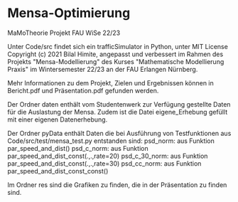 # Mensa-Optimierung
MaMoTheorie Projekt FAU WiSe 22/23

Unter Code/src findet sich ein trafficSimulator in Python, unter MIT License Copyright (c) 2021 Bilal Himite, angepasst und verbessert im Rahmen des Projekts "Mensa-Modellierung" des Kurses "Mathematische Modellierung Praxis" im Wintersemester 22/23 an der FAU Erlangen Nürnberg.

Mehr Informationen zu dem Projekt, Zielen und Ergebnissen können in Bericht.pdf und Präsentation.pdf gefunden werden.

Der Ordner daten enthält vom Studentenwerk zur Verfügung gestellte Daten für die Auslastung der Mensa. Zudem ist die Datei eigene_Erhebung gefüllt mit einer eigenen Datenerhebung.

Der Ordner pyData enthält Daten die bei Ausführung von Testfunktionen aus Code/src/test/mensa_test.py entstanden sind:
psd_norm: aus Funktion par_speed_and_dist()
psd_c_norm: aus Funktion par_speed_and_dist_const(.,.,rate=20)
psd_c_30_norm: aus Funktion par_speed_and_dist_const(.,.,rate=30)
psd_cc_norm: aus Funktion par_speed_and_dist_const_const() 

Im Ordner res sind die Grafiken zu finden, die in der Präsentation zu finden sind.
